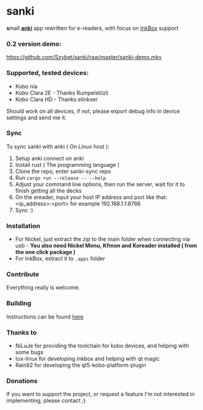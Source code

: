 # sanki
**s**mall [**anki**](https://apps.ankiweb.net) app rewritten for e-readers, with focus on [InkBox](https://github.com/Kobo-InkBox/inkbox) support

### 0.2 version demo:
https://github.com/Szybet/sanki/raw/master/sanki-demo.mkv

### Supported, tested devices:
- Kobo nia
- Kobo Clara 2E - Thanks Rumpelstilzli
- Kobo Clara HD - Thanks elinkser 

Should work on all devices, if not, please export debug info in device settings and send me it.

### Sync
To sync sanki with anki ( On Linux host ):
1. Setup anki connect on anki
2. Install rust ( The programming language )
3. Clone the repo, enter sanki-sync repo
4. Run `cargo run --release -- --help`
5. Adjust your command line options, then run the server, wait for it to finish getting all the decks
6. On the ereader, input your host IP address and port like that: <ip_address>:\<port> for example 192.168.1.1:8766
7. Sync :)

### Installation
- For Nickel, just extract the zip to the main folder when connecting via usb - **You also need Nickel Menu, Kfmon and Koreader installed ( from the one click package )**
- For InkBox, extract it to `.apps` folder

### Contribute
Everything really is welcome. 

### Building
Instructions can be found [here](https://github.com/Szybet/kobo-nia-audio/tree/main/apps-on-kobo)

### Thanks to
- NiLuJe for providing the toolchain for kobo devices, and helping with some bugs
- tux-linux for developing inkbox and helping with qt magic
- Rain92 for developing the qt5-kobo-platform-plugin

### Donations
If you want to support the project, or request a feature I'm not interested in implementing, please contact ;)
